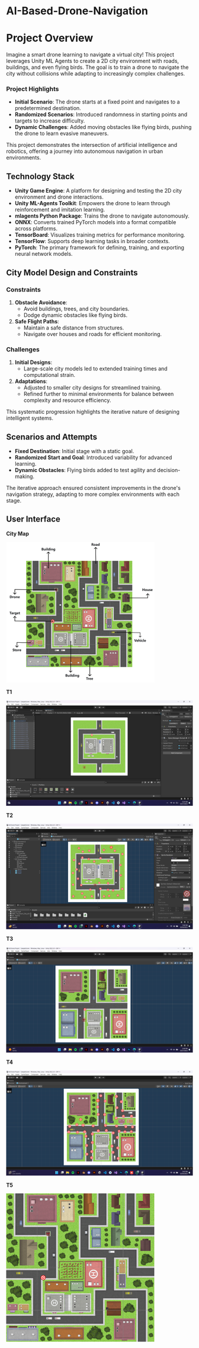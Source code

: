 # AI-Based-Drone-Navigation

# Project Overview

Imagine a smart drone learning to navigate a virtual city! This project leverages Unity ML Agents to create a 2D city environment with roads, buildings, and even flying birds. The goal is to train a drone to navigate the city without collisions while adapting to increasingly complex challenges.

### Project Highlights
- **Initial Scenario**: The drone starts at a fixed point and navigates to a predetermined destination.
- **Randomized Scenarios**: Introduced randomness in starting points and targets to increase difficulty.
- **Dynamic Challenges**: Added moving obstacles like flying birds, pushing the drone to learn evasive maneuvers.

This project demonstrates the intersection of artificial intelligence and robotics, offering a journey into autonomous navigation in urban environments.

## Technology Stack

- **Unity Game Engine**: A platform for designing and testing the 2D city environment and drone interactions.
- **Unity ML-Agents Toolkit**: Empowers the drone to learn through reinforcement and imitation learning.
- **mlagents Python Package**: Trains the drone to navigate autonomously.
- **ONNX**: Converts trained PyTorch models into a format compatible across platforms.
- **TensorBoard**: Visualizes training metrics for performance monitoring.
- **TensorFlow**: Supports deep learning tasks in broader contexts.
- **PyTorch**: The primary framework for defining, training, and exporting neural network models.

## City Model Design and Constraints

### Constraints
1. **Obstacle Avoidance**:
   - Avoid buildings, trees, and city boundaries.
   - Dodge dynamic obstacles like flying birds.
2. **Safe Flight Paths**:
   - Maintain a safe distance from structures.
   - Navigate over houses and roads for efficient monitoring.

### Challenges
1. **Initial Designs**:
   - Large-scale city models led to extended training times and computational strain.
2. **Adaptations**:
   - Adjusted to smaller city designs for streamlined training.
   - Refined further to minimal environments for balance between complexity and resource efficiency.

This systematic progression highlights the iterative nature of designing intelligent systems.


## Scenarios and Attempts

- **Fixed Destination**: Initial stage with a static goal.
- **Randomized Start and Goal**: Introduced variability for advanced learning.
- **Dynamic Obstacles**: Flying birds added to test agility and decision-making.

The iterative approach ensured consistent improvements in the drone's navigation strategy, adapting to more complex environments with each stage.

 ## User Interface

**City Map**

![Citymap](https://raw.githubusercontent.com/aleenaabid196/AI-Based-Drone-Navigation/refs/heads/main/UI_Screenshots/Frame%201.png)

**T1**

![OnBoarding](https://raw.githubusercontent.com/aleenaabid196/AI-Based-Drone-Navigation/refs/heads/main/UI_Screenshots/T3.png)

**T2**

![OnBoarding](https://raw.githubusercontent.com/aleenaabid196/AI-Based-Drone-Navigation/refs/heads/main/UI_Screenshots/T2.png)

**T3**

![OnBoarding](https://raw.githubusercontent.com/aleenaabid196/AI-Based-Drone-Navigation/refs/heads/main/UI_Screenshots/T4.png)

**T4**

![OnBoarding](https://raw.githubusercontent.com/aleenaabid196/AI-Based-Drone-Navigation/refs/heads/main/UI_Screenshots/T1.png)

**T5**

![OnBoarding](https://raw.githubusercontent.com/aleenaabid196/AI-Based-Drone-Navigation/refs/heads/main/UI_Screenshots/city%20map.png)


